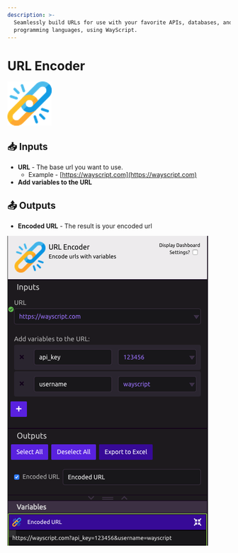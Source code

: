 ```yaml
---
description: >-
  Seamlessly build URLs for use with your favorite APIs, databases, and
  programming languages, using WayScript.
---
```


# URL Encoder

![Encode urls with variables](../../.gitbook/assets/url_encoder%20%281%29%20%281%29%20%282%29%20%282%29%20%282%29%20%282%29%20%282%29.png)

## 📥 Inputs

* **URL** - The base url you want to use. 
  * Example - [https://wayscript.com](https://wayscript.com)
* **Add variables to the URL**

## 📤 Outputs

* **Encoded URL** - The result is your encoded url

![](../../.gitbook/assets/url_encoder_example.png)

